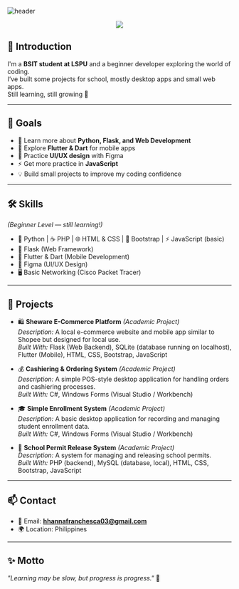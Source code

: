 ![header](https://capsule-render.vercel.app/api?type=waving&color=0:ff758c,100:ff7eb3&height=230&section=header&text=Hanna%20Franchesca%20Herradura&fontSize=35&fontColor=fff&animation=twinkling)

<p align="center">
  <img src="https://readme-typing-svg.herokuapp.com?font=Poppins&size=22&color=FF6A00&center=true&vCenter=true&width=600&lines=BSIT+Student+at+LSPU;Beginner+Developer;Flask+%7C+Flutter+%7C+UI%2FUX+Enthusiast;Still+Learning,+Still+Growing+🚀">
</p>


## 🙋 Introduction  
I'm a **BSIT student at LSPU** and a beginner developer exploring the world of coding.  
I’ve built some projects for school, mostly desktop apps and small web apps.  
Still learning, still growing 🚀

---

## 🎯 Goals  
- 🌱 Learn more about **Python, Flask, and Web Development**  
- 📱 Explore **Flutter & Dart** for mobile apps  
- 🎨 Practice **UI/UX design** with Figma
- ⚡ Get more practice in **JavaScript**  
- 💡 Build small projects to improve my coding confidence  

---

## 🛠️ Skills  
*(Beginner Level — still learning!)*  
- 🐍 Python | ☕ PHP | 🌐 HTML & CSS | 🎨 Bootstrap | ⚡ JavaScript (basic)  
- 🧩 Flask (Web Framework)  
- 📱 Flutter & Dart (Mobile Development)  
- 🎨 Figma (UI/UX Design)  
- 🖥️ Basic Networking (Cisco Packet Tracer)  

---
## 📂 Projects  

- 🛍️ **Sheware E-Commerce Platform** *(Academic Project)*  
  *Description:* A local e-commerce website and mobile app similar to Shopee but designed for local use.  
  *Built With:* Flask (Web Backend), SQLite (database running on localhost), Flutter (Mobile), HTML, CSS, Bootstrap, JavaScript  

- 💰 **Cashiering & Ordering System** *(Academic Project)*  
  *Description:* A simple POS-style desktop application for handling orders and cashiering processes.  
  *Built With:* C#, Windows Forms (Visual Studio / Workbench)  

- 🎓 **Simple Enrollment System** *(Academic Project)*  
  *Description:* A basic desktop application for recording and managing student enrollment data.  
  *Built With:* C#, Windows Forms (Visual Studio / Workbench)  

- 🏫 **School Permit Release System** *(Academic Project)*  
  *Description:* A system for managing and releasing school permits.  
  *Built With:* PHP (backend), MySQL (database, local), HTML, CSS, Bootstrap, JavaScript  

---

## 📫 Contact  
- 📧 Email: **hhannafranchesca03@gmail.com**  
- 🌍 Location: Philippines  

---

## ✨ Motto  
*"Learning may be slow, but progress is progress."* 💪


